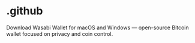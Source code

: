 # .github
Download Wasabi Wallet for macOS and Windows — open-source Bitcoin wallet focused on privacy and coin control.
